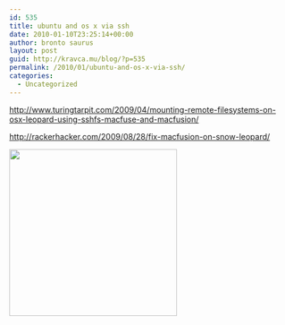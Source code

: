 ```yaml
---
id: 535
title: ubuntu and os x via ssh
date: 2010-01-10T23:25:14+00:00
author: bronto saurus
layout: post
guid: http://kravca.mu/blog/?p=535
permalink: /2010/01/ubuntu-and-os-x-via-ssh/
categories:
  - Uncategorized
---
```

<http://www.turingtarpit.com/2009/04/mounting-remote-filesystems-on-osx-leopard-using-sshfs-macfuse-and-macfusion/>
  
<http://rackerhacker.com/2009/08/28/fix-macfusion-on-snow-leopard/>
  
[<img src="http://brontosaurusrex.69.mu/wp-content/uploads/2010/01/osxandubuntu_via_ssh-300x298.png" alt="" title="osxandubuntu_via_ssh" width="300" height="298" class="alignnone size-medium wp-image-538" />](http://brontosaurusrex.69.mu/wp-content/uploads/2010/01/osxandubuntu_via_ssh.png)